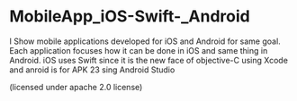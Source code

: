 # MobileApp_iOS-Swift-_Android
I Show mobile applications developed for iOS and Android for same goal. Each application focuses how it can be done in iOS and same thing in Android. iOS uses Swift since it is the new face of objective-C using Xcode and anroid is for APK 23 sing Android Studio

 (licensed under apache 2.0 license)
